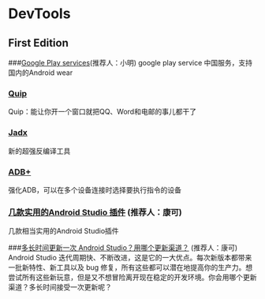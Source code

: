 # DevTools

## First Edition


###[Google Play services](http://www.apkmirror.com/apk/google-inc/google-play-services/google-play-services-7-8-87-release/google-play-services-7-8-87-2077814-440-android-apk-download/)(推荐人：小明)
google play service 中国服务，支持国内的Android wear

### [Quip](https://hjdev.quip.com/chat/hjandroid-liao-tian)

Quip：能让你开一个窗口就把QQ、Word和电邮的事儿都干了



### [Jadx](https://github.com/skylot/jadx)

新的超强反编译工具


### [ADB+](https://gist.github.com/race604/ecee9321b7ab30d59da0)

强化ADB，可以在多个设备连接时选择要执行指令的设备




### [几款实用的Android Studio 插件](http://www.jianshu.com/p/6f5f818afe4b?hmsr=toutiao.io&utm_medium=toutiao.io&utm_source=toutiao.io) (推荐人：康可)

几款相当实用的Android Studio插件


###[多长时间更新一次 Android Studio？用哪个更新渠道？](https://mp.weixin.qq.com/s?__biz=MzAwODY4OTk2Mg==&mid=402456714&idx=1&sn=e94ecb65432bb705778a6e0ff357bd9a&scene=1&srcid=0201R8UMY3yGl97DUCrLolAD&key=710a5d99946419d9c553c92b86c2b234fc0d50c94292fafd386b972d43253663619e0504f767b1245f9f701d01489d77&ascene=0&uin=MjI1NTE5NDA2Mw%3D%3D&devicetype=iMac+MacBookPro11%2C2+OSX+OSX+10.10.5+build\(14F1021\)&version=11020201&pass_ticket=n3SkcbGuld4qWyE84%2BT38qwJ9QheYrY5dWqziaIptNgPqgMcezywZQFosROcMdjh) (推荐人：康可)
Android Studio 迭代周期快、不断改进，这是它的一大优点。每次新版本都带来一批新特性、新工具以及 bug 修复，所有这些都可以潜在地提高你的生产力。想尝试所有这些新玩意，但是又不想冒险离开现在稳定的开发环境。你会用哪个更新渠道？多长时间接受一次更新呢？